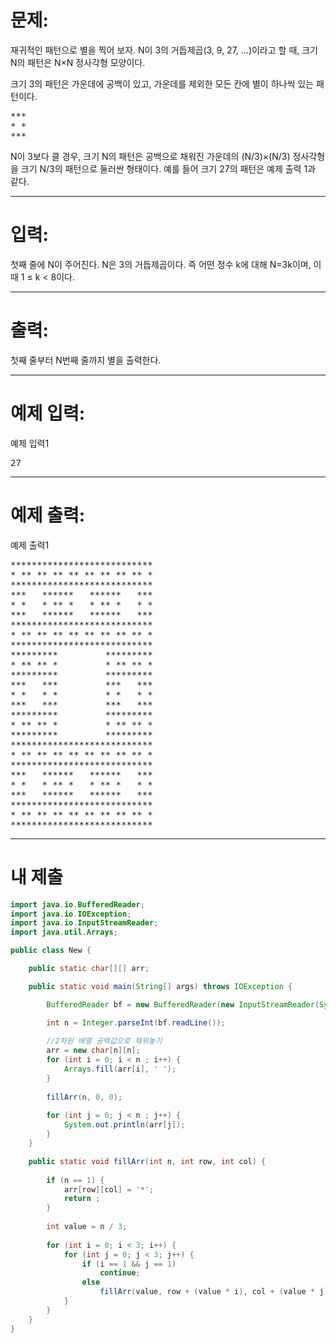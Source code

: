 # 문제: 
재귀적인 패턴으로 별을 찍어 보자. N이 3의 거듭제곱(3, 9, 27, ...)이라고 할 때, 크기 N의 패턴은 N×N 정사각형 모양이다.

크기 3의 패턴은 가운데에 공백이 있고, 가운데를 제외한 모든 칸에 별이 하나씩 있는 패턴이다.

<pre>
***
* *
***
</pre>

N이 3보다 클 경우, 크기 N의 패턴은 공백으로 채워진 가운데의 (N/3)×(N/3) 정사각형을 크기 N/3의 패턴으로 둘러싼 형태이다. 예를 들어 크기 27의 패턴은 예제 출력 1과 같다.

---
# 입력: 
첫째 줄에 N이 주어진다. N은 3의 거듭제곱이다. 즉 어떤 정수 k에 대해 N=3k이며, 이때 1 ≤ k < 8이다.

---
# 출력: 
첫째 줄부터 N번째 줄까지 별을 출력한다.

---
# 예제 입력:

예제 입력1
<pre>
27
</pre>

---
# 예제 출력:

예제 출력1
<pre>
***************************
* ** ** ** ** ** ** ** ** *
***************************
***   ******   ******   ***
* *   * ** *   * ** *   * *
***   ******   ******   ***
***************************
* ** ** ** ** ** ** ** ** *
***************************
*********         *********
* ** ** *         * ** ** *
*********         *********
***   ***         ***   ***
* *   * *         * *   * *
***   ***         ***   ***
*********         *********
* ** ** *         * ** ** *
*********         *********
***************************
* ** ** ** ** ** ** ** ** *
***************************
***   ******   ******   ***
* *   * ** *   * ** *   * *
***   ******   ******   ***
***************************
* ** ** ** ** ** ** ** ** *
***************************
</pre>

---
# 내 제출

~~~java
import java.io.BufferedReader;
import java.io.IOException;
import java.io.InputStreamReader;
import java.util.Arrays;

public class New {

	public static char[][] arr;

	public static void main(String[] args) throws IOException {

		BufferedReader bf = new BufferedReader(new InputStreamReader(System.in));

		int n = Integer.parseInt(bf.readLine());
		
		//2차원 배열 공백값으로 채워놓기
		arr = new char[n][n];
		for (int i = 0; i < n ; i++) {
			Arrays.fill(arr[i], ' ');
		}
		
		fillArr(n, 0, 0);
		
		for (int j = 0; j < n ; j++) {
			System.out.println(arr[j]);
		}
	}

	public static void fillArr(int n, int row, int col) {
		
		if (n == 1) {
			arr[row][col] = '*';
			return ;
		}
		
		int value = n / 3;
		
		for (int i = 0; i < 3; i++) {
			for (int j = 0; j < 3; j++) {
				if (i == 1 && j == 1)
					continue;
				else
					fillArr(value, row + (value * i), col + (value * j));
			}
		}
	}
}
~~~
